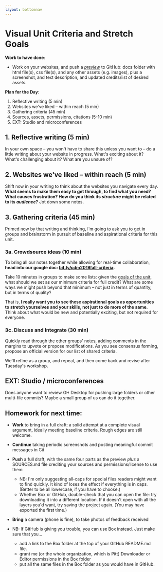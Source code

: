 ```yaml
---
layout: bottomnav
---
```


# Visual Unit Criteria and Stretch Goals

**Work to have done**:

* Work on your websites, and push a _[preview](https://github.com/benmiller314/website-portfolio-2019fall#deadlines-and-products)_ to GitHub: docs folder with html file(s), css file(s), and any other assets (e.g. images), plus a screenshot, and text description, and updated credits/list of desired assets.

**Plan for the Day**:
1. Reflective writing (5 min)
2. Websites we've liked – within reach (5 min)
3. Gathering criteria (45 min)
4. Sources, assets, permissions, citations (5-10 min)
5. EXT: Studio and microconferences


## 1. Reflective writing (5 min) 
<div class="alert alert-success">
In your own space – you won't have to share this unless you want to – do a little writing about your website in progress. What's exciting about it? What's challenging about it? What are you unsure of?
</div>

## 2. Websites we've liked – within reach (5 min)
Shift now in your writing to think about the websites you navigate every day. **What seems to make them easy to get through, to find what you need? What causes frustration? How do you think its _structure_ might be related to its _audience_?** Jot down some notes.

## 3. Gathering criteria (45 min)
Primed now by that writing and thinking, I'm going to ask you to get in groups and brainstorm in pursuit of baseline and aspirational criteria for this unit.

### 3a. Crowdsource ideas (10 min) <!-- start at ~2:53 -->
To bring all our notes together while allowing for real-time collaboration, **head into our google doc: [bit.ly/cdm2019fall-criteria](https://docs.google.com/document/d/1NcXvQsBNPaumL6h_7ghKLJbQxPe_ALCiFMtPgaQI0Zk/edit#heading=h.z8d1igk08a86).**

<div class="alert alert-success">
Take 10 minutes in groups to make some lists: given the <a href="https://github.com/benmiller314/website-portfolio-2019fall#project-3-website-portfolio">goals of the unit</a>, what should we set as our minimum criteria for full credit? What are some ways we might push beyond that minimum – not just in terms of quantity, but in terms of quality?

That is, <strong>I really want you to see these aspirational goals as opportunities to stretch yourselves and your skills, not just to do more of the same.</strong> Think about what would be new and potentially exciting, but not required for everyone.
</div>

### 3c. Discuss and Integrate (30 min)
Quickly read through the other groups' notes, adding comments in the margins to upvote or propose modifications. As you see consensus forming, propose an official version for our list of shared criteria.

We'll refine as a group, and repeat, and then come back and revise after Tuesday's workshop.

## EXT: Studio / microconferences
Does anyone want to review GH Desktop for pushing large folders or other multi-file commits? Maybe a small group of us can do it together.

## Homework for next time:
* **Work** to bring in a full draft: a solid attempt at a complete visual argument, ideally meeting baseline criteria. Rough edges are still welcome.
* **Continue** taking periodic screenshots and posting meaningful commit messages in Git
* **Push** a full draft, with the same four parts as the preview *plus* a SOURCES.md file crediting your sources and permissions/license to use them
  - NB: I'm only suggesting all-caps for special files readers might want to find quickly. It kind of loses the effect if everything is in caps. (Better to be all lowercase, if you have to choose.)
  - Whether Box or GitHub, double-check that you can open the file: try downloading it into a different location. If it doesn't open with all the layers you'd want, try saving the project again. (You may have exported the first time.)
* **Bring** a camera (phone is fine), to take photos of feedback received

* NB: If GitHub is giving you trouble, you can use Box instead. Just make sure that you...
  - add a link to the Box folder at the top of your GitHub README.md file.
  - grant me (or the whole organization, which is Pitt) Downloader or Editor permissions in the Box folder
  - put all the same files in the Box folder as you would have in GitHub.


<!--
<div class="alert alert-danger"><strong>If you couldn't get git-lfs working</strong>, and even a zip file is too big for GitHub, <a href="http://pitt.box.com">you can use Box</a> to share your Audacity file and its associated data folder. But please still do use git to keep track of your revision choices when possible, perhaps by committing screenshots. And may I suggest adding a link to your Box folder in your GitHub repository's README.md?
</div>
-->
